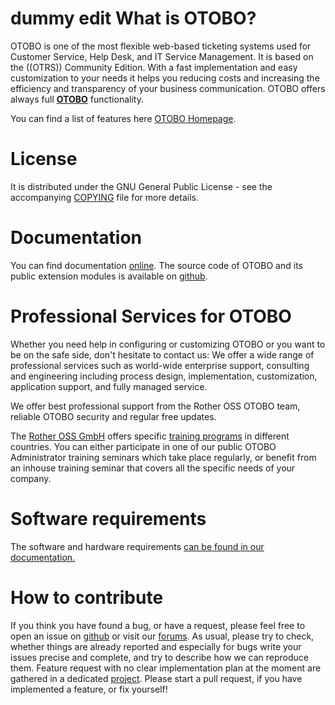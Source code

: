 dummy edit 
What is OTOBO?
===================================
OTOBO is one of the most flexible web-based ticketing
systems used for Customer Service, Help Desk, and IT Service Management.
It is based on the ((OTRS)) Community Edition.
With a fast implementation and easy customization to your needs it
helps you reducing costs and increasing the efficiency and transparency
of your business communication. OTOBO offers always full [**OTOBO**](https://www.otobo.de) functionality.

You can find a list of features here
[OTOBO Homepage](https://otobo.de/de/otobo-features/).


License
=======
It is distributed under the GNU General Public License - see the
accompanying [COPYING](COPYING) file for more details.


Documentation
=============
You can find documentation [online](https://doc.otobo.org/). The source code of OTOBO and its public extension
modules is available on [github](https://github.com/RotherOSS).


Professional Services for OTOBO
==============================

Whether you need help in configuring or customizing OTOBO or you want to be on the safe side,
don't hesitate to contact us: We offer a wide range of professional services such as
world-wide enterprise support, consulting and engineering including process design,
implementation, customization, application support, and fully managed service.

We offer best professional support from the Rother OSS OTOBO team, reliable OTOBO security and regular free updates.

The [Rother OSS GmbH](https://www.otobo.de/) offers specific [training programs](https://otobo.de/de/angebot/beratung-schulung/) in
different countries. You can either participate in one of our public OTOBO Administrator training seminars which take
place regularly, or benefit from an inhouse training seminar that covers all the specific needs of your company.

Software requirements
=====================
The software and hardware requirements [can be found in our documentation.](https://doc.otobo.org/manual/installation/stable/en/content/requirements.html)

How to contribute
=================
If you think you have found a bug, or have a request, please feel free to open an issue on [github](https://github.com/RotherOSS/otobo/issues) or visit our [forums](https://otobo.de/de/forums/otobo/otobo-forum/). As usual, please try to check, whether things are already reported and especially for bugs write your issues precise and complete, and try to describe how we can reproduce them. Feature request with no clear implementation plan at the moment are gathered in a dedicated [project](https://github.com/RotherOSS/otobo/projects/1).
Please start a pull request, if you have implemented a feature, or fix yourself!
